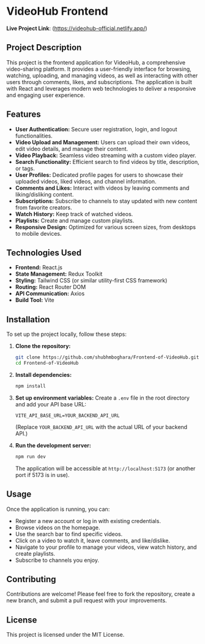 # VideoHub Frontend

**Live Project Link**: (https://videohub-official.netlify.app/)

## Project Description

This project is the frontend application for VideoHub, a comprehensive video-sharing platform. It provides a user-friendly interface for browsing, watching, uploading, and managing videos, as well as interacting with other users through comments, likes, and subscriptions. The application is built with React and leverages modern web technologies to deliver a responsive and engaging user experience.

## Features

- **User Authentication:** Secure user registration, login, and logout functionalities.
- **Video Upload and Management:** Users can upload their own videos, edit video details, and manage their content.
- **Video Playback:** Seamless video streaming with a custom video player.
- **Search Functionality:** Efficient search to find videos by title, description, or tags.
- **User Profiles:** Dedicated profile pages for users to showcase their uploaded videos, liked videos, and channel information.
- **Comments and Likes:** Interact with videos by leaving comments and liking/disliking content.
- **Subscriptions:** Subscribe to channels to stay updated with new content from favorite creators.
- **Watch History:** Keep track of watched videos.
- **Playlists:** Create and manage custom playlists.
- **Responsive Design:** Optimized for various screen sizes, from desktops to mobile devices.

## Technologies Used

- **Frontend:** React.js
- **State Management:** Redux Toolkit
- **Styling:** Tailwind CSS (or similar utility-first CSS framework)
- **Routing:** React Router DOM
- **API Communication:** Axios
- **Build Tool:** Vite

## Installation

To set up the project locally, follow these steps:

1. **Clone the repository:**
   ```bash
   git clone https://github.com/shubhmboghara/Frontend-of-VideoHub.git
   cd Frontend-of-VideoHub
   ```

2. **Install dependencies:**
   ```bash
   npm install
   ```

3. **Set up environment variables:**
   Create a `.env` file in the root directory and add your API base URL:
   ```
   VITE_API_BASE_URL=YOUR_BACKEND_API_URL
   ```
   (Replace `YOUR_BACKEND_API_URL` with the actual URL of your backend API.)

4. **Run the development server:**
   ```bash
   npm run dev
   ```
   The application will be accessible at `http://localhost:5173` (or another port if 5173 is in use).

## Usage

Once the application is running, you can:

- Register a new account or log in with existing credentials.
- Browse videos on the homepage.
- Use the search bar to find specific videos.
- Click on a video to watch it, leave comments, and like/dislike.
- Navigate to your profile to manage your videos, view watch history, and create playlists.
- Subscribe to channels you enjoy.

## Contributing

Contributions are welcome! Please feel free to fork the repository, create a new branch, and submit a pull request with your improvements.

## License

This project is licensed under the MIT License.
